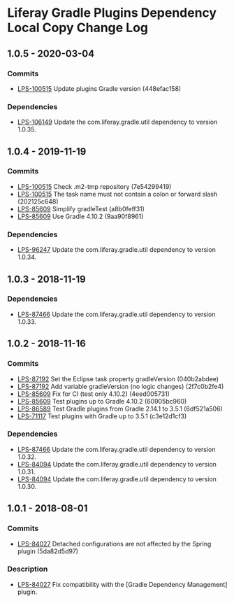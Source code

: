 # Liferay Gradle Plugins Dependency Local Copy Change Log

## 1.0.5 - 2020-03-04

### Commits
- [LPS-100515] Update plugins Gradle version (448efac158)

### Dependencies
- [LPS-106149] Update the com.liferay.gradle.util dependency to version 1.0.35.

## 1.0.4 - 2019-11-19

### Commits
- [LPS-100515] Check .m2-tmp repository (7e54299419)
- [LPS-100515] The task name must not contain a colon or forward slash
(202125c648)
- [LPS-85609] Simplify gradleTest (a8b0feff31)
- [LPS-85609] Use Gradle 4.10.2 (9aa90f8961)

### Dependencies
- [LPS-96247] Update the com.liferay.gradle.util dependency to version 1.0.34.

## 1.0.3 - 2018-11-19

### Dependencies
- [LPS-87466] Update the com.liferay.gradle.util dependency to version 1.0.33.

## 1.0.2 - 2018-11-16

### Commits
- [LPS-87192] Set the Eclipse task property gradleVersion (040b2abdee)
- [LPS-87192] Add variable gradleVersion (no logic changes) (2f7c0b2fe4)
- [LPS-85609] Fix for CI (test only 4.10.2) (4eed005731)
- [LPS-85609] Test plugins up to Gradle 4.10.2 (60905bc960)
- [LPS-86589] Test Gradle plugins from Gradle 2.14.1 to 3.5.1 (6df521a506)
- [LPS-71117] Test plugins with Gradle up to 3.5.1 (c3e12d1cf3)

### Dependencies
- [LPS-87466] Update the com.liferay.gradle.util dependency to version 1.0.32.
- [LPS-84094] Update the com.liferay.gradle.util dependency to version 1.0.31.
- [LPS-84094] Update the com.liferay.gradle.util dependency to version 1.0.30.

## 1.0.1 - 2018-08-01

### Commits
- [LPS-84027] Detached configurations are not affected by the Spring plugin
(5da82d5d97)

### Description
- [LPS-84027] Fix compatibility with the [Gradle Dependency Management] plugin.

[LPS-71117]: https://issues.liferay.com/browse/LPS-71117
[LPS-84027]: https://issues.liferay.com/browse/LPS-84027
[LPS-84094]: https://issues.liferay.com/browse/LPS-84094
[LPS-85609]: https://issues.liferay.com/browse/LPS-85609
[LPS-86589]: https://issues.liferay.com/browse/LPS-86589
[LPS-87192]: https://issues.liferay.com/browse/LPS-87192
[LPS-87466]: https://issues.liferay.com/browse/LPS-87466
[LPS-96247]: https://issues.liferay.com/browse/LPS-96247
[LPS-100515]: https://issues.liferay.com/browse/LPS-100515
[LPS-106149]: https://issues.liferay.com/browse/LPS-106149